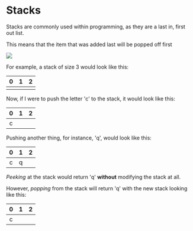 # Stacks

Stacks are commonly used within programming, as they are a last in, first out list.

This means that the item that was added last will be popped off first

![](stack-image)

For example, a stack of size 3 would look like this:

| 0 | 1 | 2 |
|:-:|:-:|:-:|
|   |   |   |

Now, if I were to push the letter 'c' to the stack, it would look like this:

| 0 | 1 | 2 |
|:-:|:-:|:-:|
| c |   |   |

Pushing another thing, for instance, 'q', would look like this:

| 0 | 1 | 2 |
|:-:|:-:|:-:|
| c | q |   |

*Peeking* at the stack would return 'q' **without** modifying the stack at all.

However, *popping* from the stack will return 'q' with the new stack looking like this:

| 0 | 1 | 2 |
|:-:|:-:|:-:|
| c |   |   |

[stack-image]: https://moometric.com/wp-content/uploads/2015/10/stack1.png

